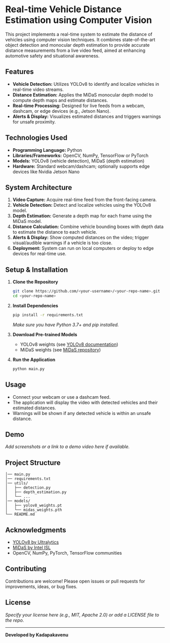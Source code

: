 # Real-time Vehicle Distance Estimation using Computer Vision

This project implements a real-time system to estimate the distance of vehicles using computer vision techniques. It combines state-of-the-art object detection and monocular depth estimation to provide accurate distance measurements from a live video feed, aimed at enhancing automotive safety and situational awareness.

## Features

- **Vehicle Detection:** Utilizes YOLOv8 to identify and localize vehicles in real-time video streams.
- **Distance Estimation:** Applies the MiDaS monocular depth model to compute depth maps and estimate distances.
- **Real-time Processing:** Designed for live feeds from a webcam, dashcam, or edge devices (e.g., Jetson Nano).
- **Alerts & Display:** Visualizes estimated distances and triggers warnings for unsafe proximity.

## Technologies Used

- **Programming Language:** Python
- **Libraries/Frameworks:** OpenCV, NumPy, TensorFlow or PyTorch
- **Models:** YOLOv8 (vehicle detection), MiDaS (depth estimation)
- **Hardware:** Standard webcam/dashcam; optionally supports edge devices like Nvidia Jetson Nano

## System Architecture

1. **Video Capture:** Acquire real-time feed from the front-facing camera.
2. **Vehicle Detection:** Detect and localize vehicles using the YOLOv8 model.
3. **Depth Estimation:** Generate a depth map for each frame using the MiDaS model.
4. **Distance Calculation:** Combine vehicle bounding boxes with depth data to estimate the distance to each vehicle.
5. **Alerts & Display:** Show computed distances on the video; trigger visual/audible warnings if a vehicle is too close.
6. **Deployment:** System can run on local computers or deploy to edge devices for real-time use.

## Setup & Installation

1. **Clone the Repository**
   ```bash
   git clone https://github.com/<your-username>/<your-repo-name>.git
   cd <your-repo-name>
   ```

2. **Install Dependencies**
   ```bash
   pip install -r requirements.txt
   ```
   *Make sure you have Python 3.7+ and pip installed.*

3. **Download Pre-trained Models**
   - YOLOv8 weights (see [YOLOv8 documentation](https://docs.ultralytics.com/))
   - MiDaS weights (see [MiDaS repository](https://github.com/intel-isl/MiDaS))

4. **Run the Application**
   ```bash
   python main.py
   ```

## Usage

- Connect your webcam or use a dashcam feed.
- The application will display the video with detected vehicles and their estimated distances.
- Warnings will be shown if any detected vehicle is within an unsafe distance.

## Demo

*Add screenshots or a link to a demo video here if available.*

## Project Structure

```
│── main.py
│── requirements.txt
│── utils/
│   ├── detection.py
│   ├── depth_estimation.py
│   └── ...
│── models/
│   ├── yolov8_weights.pt
│   └── midas_weights.pth
└── README.md
```

## Acknowledgments

- [YOLOv8 by Ultralytics](https://github.com/ultralytics/ultralytics)
- [MiDaS by Intel ISL](https://github.com/intel-isl/MiDaS)
- OpenCV, NumPy, PyTorch, TensorFlow communities

## Contributing

Contributions are welcome! Please open issues or pull requests for improvements, ideas, or bug fixes.

## License

*Specify your license here (e.g., MIT, Apache 2.0) or add a LICENSE file to the repo.*

---

**Developed by Kadapakavenu**